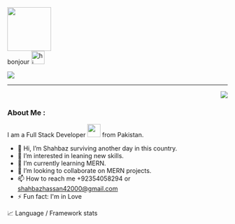 <div align="left">
<img  src="https://media.giphy.com/media/M9gbBd9nbDrOTu1Mqx/giphy.gif" width="100"/>
<br>
<div>bonjour
<img src="https://media.giphy.com/media/hvRJCLFzcasrR4ia7z/giphy.gif" height="30px" width="30px" alt="hi"/>
</div>
</div>
<p align="left">
  <a href="https://count.getloli.com/"><img src="https://count.getloli.com/get/@:shahbaz"></a>
</p>

---


<div align="right">
<img src="https://img.shields.io/github/last-commit/shahbazhassan42000/shahbazhassan42000">
</div>

### About Me :

I am a Full Stack Developer <img src="https://media.giphy.com/media/WUlplcMpOCEmTGBtBW/giphy.gif" width="30"> from Pakistan.


- 👋 Hi, I’m Shahbaz surviving another day in this country.
- 👀 I’m interested in leaning new skills.
- 🌱 I’m currently learning MERN.
- 💞️ I’m looking to collaborate on MERN projects.
- 📫 How to reach me +92354058294 or shahbazhassan42000@gmail.com
- ⚡ Fun fact: I'm in Love 

<!---
shahbazhassan42000/shahbazhassan42000 is a ✨ special ✨ repository because its `README.md` (this file) appears on your GitHub profile.
You can click the Preview link to take a look at your changes.
--->




📈  Language / Framework stats


